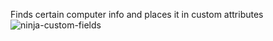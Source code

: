 
 Finds certain computer info and places it in custom attributes
![ninja-custom-fields](https://github.com/GlareCode/Computer-Info-NinjaRMM/assets/110135593/fd3a0f96-c2a2-4b78-a48d-6bf74ee56aef)
